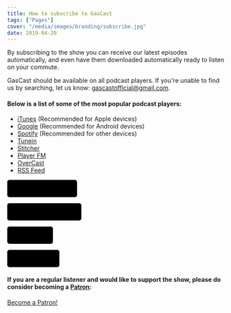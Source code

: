```yaml
---
title: How to subscribe to GasCast
tags: ["Pages"]
cover: "/media/images/branding/subscribe.jpg"
date: 2019-04-20
---
```


By subscribing to the show you can receive our latest episodes automatically, and even have them downloaded automatically ready to listen on your commute.

<!--more-->

GasCast should be available on all podcast players. If you're unable to find us by searching, let us know: [gascastofficial@gmail.com](mailto:gascastofficial@gmail.com).

#### Below is a list of some of the most popular podcast players:

- [iTunes](https://podcasts.apple.com/gb/podcast/gascast-bristol-rovers-podcast/id1052602787) (Recommended for Apple devices)
- [Google](https://www.google.com/podcasts?feed=aHR0cHM6Ly9mZWVkcy5idXp6c3Byb3V0LmNvbS8yNzY2NzEucnNz) (Recommended for Android devices)
- [Spotify](https://open.spotify.com/show/44gJZTIp1zKZMbjbGIv9HQ) (Recommended for other devices)
- [Tunein](https://tunein.com/podcasts/Football/GasCast---Bristol-Rovers-Podcast-p1020077)
- [Stitcher](https://www.stitcher.com/podcast/gascast-bristol-rovers-podcast-2/gascast-bristol-rovers-podcast)
- [Player FM](https://player.fm/series/gascast-bristol-rovers-podcast)
- [OverCast](https://overcast.fm/itunes1052602787/gascast-bristol-rovers-podcast)
- [RSS Feed](Https://pcr.apple.com/id1052602787)

<a target="_blank" href="https://podcasts.apple.com/gb/podcast/gascast-bristol-rovers-podcast/id1052602787" style="display: block; background-color: #000000; background-image: url(https://assets.buzzsprout.com/assets/public_players/listen_on-109d5ef29be389e41e77dd2c26ae2ab0a9cc72a6703624602ab41d9387a85924.svg); background-repeat: no-repeat; background-size: 1350px 28px; border-radius: 5px; text-indent: -9000px; background-position: 10px 7px; height: 40px; width: 162px;">Listen on Apple Podcasts</a>

<a target="_blank" href="https://www.google.com/podcasts?feed=aHR0cHM6Ly9mZWVkcy5idXp6c3Byb3V0LmNvbS8yNzY2NzEucnNz" style="display: block; background-color: #000000; background-image: url(https://assets.buzzsprout.com/assets/public_players/listen_on-109d5ef29be389e41e77dd2c26ae2ab0a9cc72a6703624602ab41d9387a85924.svg); background-repeat: no-repeat; background-size: 1350px 28px; border-radius: 5px; text-indent: -9000px; background-position: -468px 7px; height: 40px; width: 172px;">Listen on Google Podcasts</a>

<a target="_blank" href="https://open.spotify.com/show/44gJZTIp1zKZMbjbGIv9HQ" style="display: block; background-color: #000000; background-image: url(https://assets.buzzsprout.com/assets/public_players/listen_on-109d5ef29be389e41e77dd2c26ae2ab0a9cc72a6703624602ab41d9387a85924.svg); background-repeat: no-repeat; background-size: 1350px 28px; border-radius: 5px; text-indent: -9000px; background-position: -182px 7px; height: 40px; width: 106px;">Listen on Spotify</a>

<a target="_blank" href="Https://pcr.apple.com/id1052602787" style="display: block; background-color: #000000; background-image: url(https://assets.buzzsprout.com/assets/public_players/listen_on-109d5ef29be389e41e77dd2c26ae2ab0a9cc72a6703624602ab41d9387a85924.svg); background-repeat: no-repeat; background-size: 1350px 28px; border-radius: 5px; text-indent: -9000px; background-position: -317px 7px; height: 40px; width: 121px;">RSS Feed</a>


#### If you are a regular listener and would like to support the show, please do consider becoming a [Patron](https://patreon.com/gascast):

<a href="https://www.patreon.com/bePatron?u=17757155" data-patreon-widget-type="become-patron-button">Become a Patron!</a><script async src="https://c6.patreon.com/becomePatronButton.bundle.js"></script>